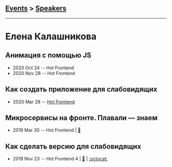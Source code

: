 ## [Events](../README.md) > [Speakers](../speakers.md)
---

# Елена Калашникова

## Анимация с помощью JS
- 2020 Oct 24 -- Hot Frontend    
- 2020 Nov 28 -- Hot Frontend    
## Как создать приложение для слабовидящих
- 2020 Mar 28 -- [Hot Frontend](https://www.youtube.com/watch?v=TJANyIUppkI&t=195s)    
## Микросервисы на фронте. Плавали — знаем
- 2019 Mar 30 -- Hot Frontend  | [:notebook:](https://t.me/HotFrontend/98)  
## Как сделать версию для слабовидящих
- 2019 Nov 23 -- Hot Frontend 4  | [:notebook:](https://yadi.sk/d/MqtPWqmQGxSxtw?w=1) | [:octocat:](https://github.com/lenaka/accessibility) 
